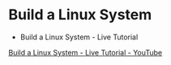 # Build a Linux System
- Build a Linux System - Live Tutorial

[Build a Linux System - Live Tutorial - YouTube](https://www.youtube.com/watch?v=O_wcpXF5ZRY)

